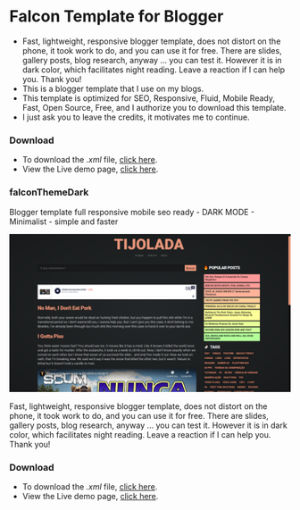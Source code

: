 # Falcon Template for Blogger
* Fast, lightweight, responsive blogger template, does not distort on the phone, it took work to do, and you can use it for free. There are slides, gallery posts, blog research, anyway ... you can test it. However it is in dark color, which facilitates night reading. Leave a reaction if I can help you. Thank you!
* This is a blogger template that I use on my blogs.
* This template is optimized for SEO, Responsive, Fluid, Mobile Ready, Fast, Open Source, Free, and I authorize you to download this template.
* I just ask you to leave the credits, it motivates me to continue.

### Download
* To download the _.xml_ file, [click here](https://github.com/gsFALCON/falconThemeDark/releases/download/v2.1/falconBloggerTemplate.xml).
* View the Live demo page, [click here](https://tijolada.com/).

### falconThemeDark
Blogger template full responsive mobile seo ready - DARK MODE - Minimalist - simple and faster

![screenshot - Falcon Theme Dark Blogger](https://raw.githubusercontent.com/gsFALCON/falconThemeDark/master/screenshot.png)

Fast, lightweight, responsive blogger template, does not distort on the phone, it took work to do, and you can use it for free. There are slides, gallery posts, blog research, anyway ... you can test it. However it is in dark color, which facilitates night reading. Leave a reaction if I can help you. Thank you!

### Download
* To download the _.xml_ file, [click here](https://github.com/gsFALCON/falconThemeDark/releases/download/v2.1/falconBloggerTemplate.xml).
* View the Live demo page, [click here](https://tijolada.com/).
